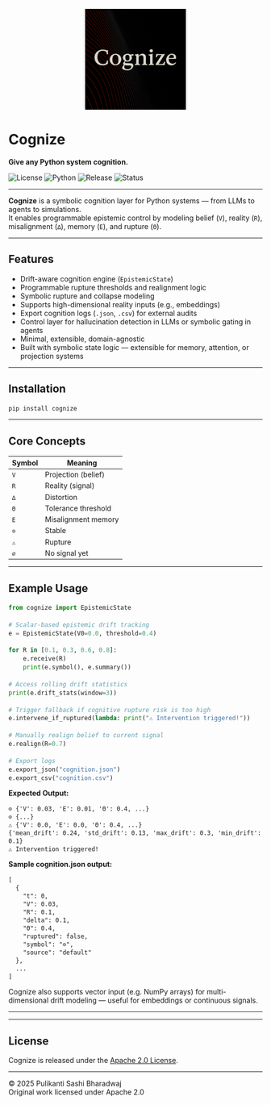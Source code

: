 
<p align="center">
  <img src="logo.png" alt="Cognize Logo" width="200"/>
</p>

# Cognize

**Give any Python system cognition.**

![License](https://img.shields.io/badge/license-Apache%202.0-blue)
![Python](https://img.shields.io/badge/python-3.8+-blue)
![Release](https://img.shields.io/badge/version-v0.1.0-informational)
![Status](https://img.shields.io/badge/status-beta-orange)

---

**Cognize** is a symbolic cognition layer for Python systems — from LLMs to agents to simulations.  
It enables programmable epistemic control by modeling belief (`V`), reality (`R`), misalignment (`∆`), memory (`E`), and rupture (`Θ`).

---

## Features

- Drift-aware cognition engine (`EpistemicState`)
- Programmable rupture thresholds and realignment logic
- Symbolic rupture and collapse modeling
- Supports high-dimensional reality inputs (e.g., embeddings)
- Export cognition logs (`.json`, `.csv`) for external audits
- Control layer for hallucination detection in LLMs or symbolic gating in agents
- Minimal, extensible, domain-agnostic
- Built with symbolic state logic — extensible for memory, attention, or projection systems


---

## Installation

```bash
pip install cognize
```

---

## Core Concepts

| Symbol | Meaning                |
|--------|------------------------|
| `V`    | Projection (belief)    |
| `R`    | Reality (signal)       |
| `∆`    | Distortion             |
| `Θ`    | Tolerance threshold    |
| `E`    | Misalignment memory    |
| `⊙`    | Stable                 |
| `⚠`    | Rupture                |
| `∅`    | No signal yet          |

---

## Example Usage

```python
from cognize import EpistemicState

# Scalar-based epistemic drift tracking
e = EpistemicState(V0=0.0, threshold=0.4)

for R in [0.1, 0.3, 0.6, 0.8]:
    e.receive(R)
    print(e.symbol(), e.summary())

# Access rolling drift statistics
print(e.drift_stats(window=3))

# Trigger fallback if cognitive rupture risk is too high
e.intervene_if_ruptured(lambda: print("⚠ Intervention triggered!"))

# Manually realign belief to current signal
e.realign(R=0.7)

# Export logs
e.export_json("cognition.json")
e.export_csv("cognition.csv")


```

**Expected Output:**

```
⊙ {'V': 0.03, 'E': 0.01, 'Θ': 0.4, ...}
⊙ {...}
⚠ {'V': 0.0, 'E': 0.0, 'Θ': 0.4, ...}
{'mean_drift': 0.24, 'std_drift': 0.13, 'max_drift': 0.3, 'min_drift': 0.1}
⚠ Intervention triggered!

```

**Sample cognition.json output:**

```
[
  {
    "t": 0,
    "V": 0.03,
    "R": 0.1,
    "delta": 0.1,
    "Θ": 0.4,
    "ruptured": false,
    "symbol": "⊙",
    "source": "default"
  },
  ...
]

```

Cognize also supports vector input (e.g. NumPy arrays) for multi-dimensional drift modeling — useful for embeddings or continuous signals.

---

---

## License

Cognize is released under the [Apache 2.0 License](LICENSE).

---

© 2025 Pulikanti Sashi Bharadwaj  
Original work licensed under Apache 2.0

